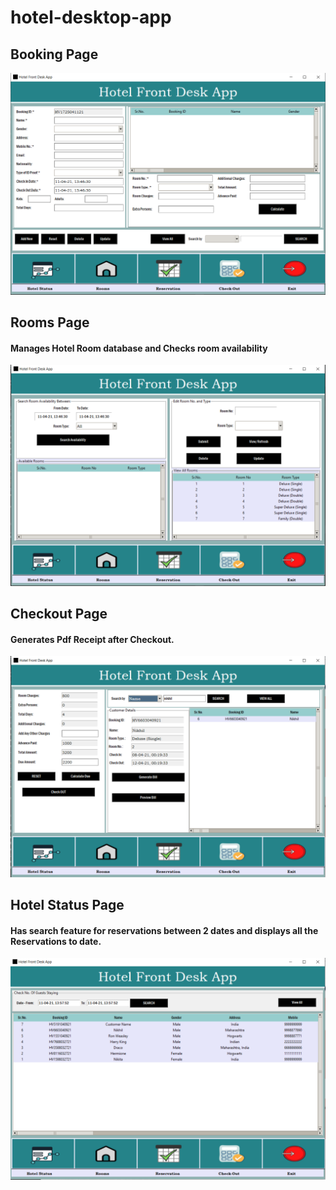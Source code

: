 # hotel-desktop-app  
## Booking Page
![Booking Page](screenshots/bookingPage.png)
## Rooms Page
#### Manages Hotel Room database and Checks room availability
![Rooms Page](screenshots/roomsPage.png)
## Checkout Page
#### Generates Pdf Receipt after Checkout.
![Checkout/Receipt Page](screenshots/checkoutReceiptPage.png)
## Hotel Status Page
#### Has search feature for reservations between 2 dates and displays all the Reservations to date.
![Hotel Status Page](screenshots/hotalStatusPage.png)
